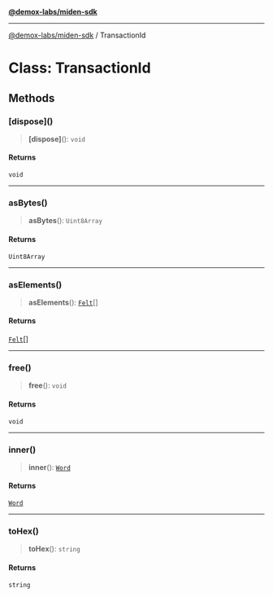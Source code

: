 [**@demox-labs/miden-sdk**](../README.md)

***

[@demox-labs/miden-sdk](../README.md) / TransactionId

# Class: TransactionId

## Methods

### \[dispose\]()

> **\[dispose\]**(): `void`

#### Returns

`void`

***

### asBytes()

> **asBytes**(): `Uint8Array`

#### Returns

`Uint8Array`

***

### asElements()

> **asElements**(): [`Felt`](Felt.md)[]

#### Returns

[`Felt`](Felt.md)[]

***

### free()

> **free**(): `void`

#### Returns

`void`

***

### inner()

> **inner**(): [`Word`](Word.md)

#### Returns

[`Word`](Word.md)

***

### toHex()

> **toHex**(): `string`

#### Returns

`string`
